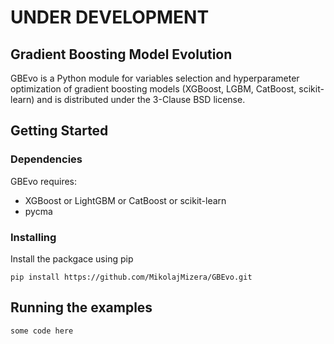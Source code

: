 # UNDER DEVELOPMENT
## Gradient Boosting Model Evolution
GBEvo is a Python module for variables selection and hyperparameter optimization of gradient boosting models (XGBoost, LGBM, CatBoost, scikit-learn) and is distributed under the 3-Clause BSD license.
## Getting Started
### Dependencies
GBEvo requires:
- XGBoost or LightGBM or CatBoost or scikit-learn
- pycma
### Installing
Install the packgace using pip
```
pip install https://github.com/MikolajMizera/GBEvo.git
```
## Running the examples
```
some code here
```
